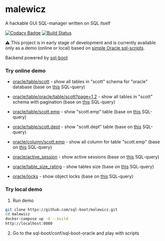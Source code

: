 # malewicz

A hackable GUI SQL-manager written on SQL itself

[![Codacy Badge](https://api.codacy.com/project/badge/Grade/1b7fb7abccda4a16a4f698f40d3bd4dc)](https://app.codacy.com/app/mgramin/malewicz?utm_source=github.com&utm_medium=referral&utm_content=sql-boot/malewicz&utm_campaign=Badge_Grade_Dashboard)
[![Build Status](https://travis-ci.org/sql-boot/malewicz.svg?branch=master)](https://travis-ci.org/sql-boot/malewicz)

:warning: This project is in early stage of development and is currently available only as a demo (online or local) based on [simple Oracle sql-scripts](https://github.com/sql-boot/sql-boot-oracle).

Backend powered by [sql-boot](https://github.com/sql-boot/sql-boot)

### Try online demo

- [oracle/table/scott](http://217.73.63.31:8080/#/oracle/table/scott) - show all tables in "scott" schema for "oracle" database (base on [this](https://github.com/sql-boot/sql-boot-oracle/blob/master/database/schema/table/README.md) SQL-query)
- [oracle/table/oracle/table/scott?page=1,2](http://217.73.63.31:8080/#/oracle/table/scott?page=1,2) - show all tables in "scott" schema with pagination (base on [this](https://github.com/sql-boot/sql-boot-oracle/blob/master/database/schema/table/README.md) SQL-query)
- [oracle/table/scott.emp](http://217.73.63.31:8080/#/oracle/table/scott.emp) - show "scott.emp" table (base on [this](https://github.com/sql-boot/sql-boot-oracle/blob/master/database/schema/table/README.md) SQL-query)
- [oracle/table/scott.dept](http://217.73.63.31:8080/#/oracle/table/scott.dept) - show "scott.dept" table (base on [this](https://github.com/sql-boot/sql-boot-oracle/blob/master/database/schema/table/README.md) SQL-query)
- [oracle/column/scott.emp](http://217.73.63.31:8080/#/oracle/column/scott.emp) - show all column for table "scott.emp" (base on [this](https://github.com/sql-boot/sql-boot-oracle/blob/master/database/schema/table/column/README.md) SQL-query)


- [oracle/active_session](http://217.73.63.31:8080/#/oracle/active_session/) - show active sessions (base on [this](https://github.com/sql-boot/sql-boot-oracle/blob/master/database/instance/active_session/README.md) SQL-query)
- [oracle/table_size_rating](http://217.73.63.31:8080/#/oracle/table_size_rating) - show tables size (base on [this](https://github.com/sql-boot/sql-boot-oracle/blob/master/database/storage/tablespace/table_size_rating/README.md) SQL-query)
- [oracle/locks](http://217.73.63.31:8080/#/oracle/locks) - show object locks (base on [this](https://github.com/sql-boot/sql-boot-oracle/blob/master/database/instance/locks/README.md) SQL-query)


### Try local demo

1. Run demo
```bash
git clone https://github.com/sql-boot/malewicz.git
cd malewicz
docker-compose up -d --build
http://localhost:8080
```

2. Go to the sql-boot/conf/sql-boot-oracle and play with scripts

